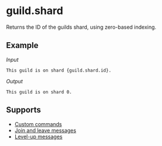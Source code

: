 # guild.shard

Returns the ID of the guilds shard, using zero-based indexing.

## Example

*Input*
```
This guild is on shard {guild.shard.id}.
```
*Output*
```
This guild is on shard 0.
```

## Supports

* [Custom commands](/custom_commands/)
* [Join and leave messages](/join_leave_messages/)
* [Level-up messages](/levels/)
